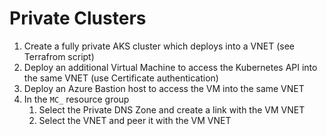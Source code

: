 # Private Clusters

1. Create a fully private AKS cluster which deploys into a VNET (see Terrafrom script)
1. Deploy an additional Virtual Machine to access the Kubernetes API into the same VNET (use Certificate authentication)
1. Deploy an Azure Bastion host to access the VM into the same VNET
1. In the `MC_` resource group
   1. Select the Private DNS Zone and create a link with the VM VNET
   1. Select the VNET and peer it with the VM VNET
